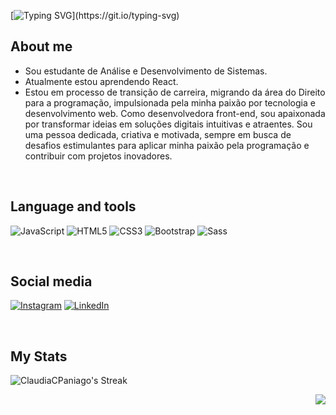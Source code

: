 
[![Typing SVG](https://readme-typing-svg.demolab.com?font=Fira+Code&weight=500&pause=1000&color=973FCD&random=false&width=435&lines=Ol%C3%A1!+Meu+nome+%C3%A9+Cl%C3%A1udia+Paniago!)](https://git.io/typing-svg)


<h2 align="left">About me</h2>

* Sou estudante de Análise e Desenvolvimento de Sistemas.
*  Atualmente estou aprendendo React.
* Estou em processo de transição de carreira, migrando da área do Direito para a programação, impulsionada pela minha paixão por tecnologia e desenvolvimento web. Como desenvolvedora front-end, sou apaixonada por transformar ideias em soluções digitais intuitivas e atraentes. Sou uma pessoa dedicada, criativa e motivada, sempre em busca de desafios estimulantes para aplicar minha paixão pela programação e contribuir com projetos inovadores.</p>


<br>


<h2 align="left"> Language and tools</h2> 


![JavaScript](https://img.shields.io/badge/javascript-%23323330.svg?style=for-the-badge&logo=javascript&logoColor=%23F7DF1E) ![HTML5](https://img.shields.io/badge/html5-%23E34F26.svg?style=for-the-badge&logo=html5&logoColor=white) ![CSS3](https://img.shields.io/badge/css3-%231572B6.svg?style=for-the-badge&logo=css3&logoColor=white) ![Bootstrap](https://img.shields.io/badge/Bootstrap-563D7C?style=for-the-badge&logo=bootstrap&logoColor=white) ![Sass](https://img.shields.io/badge/Sass-CC6699?style=for-the-badge&logo=sass&logoColor=white)

  <br>


<h2 align="left">  Social media</h2
                                    
                                
[![Instagram](https://img.shields.io/badge/Instagram-%23E4405F.svg?logo=Instagram&logoColor=white)](https://www.instagram.com/claudiapaniago) [![LinkedIn](https://img.shields.io/badge/LinkedIn-%230077B5.svg?logo=linkedin&logoColor=white)](https://www.linkedin.com/in/cl%C3%A1udia-paniago-35326294) 

<br>

<h2 align="left">My Stats</h2>

![ClaudiaCPaniago's Streak](https://github-readme-streak-stats.herokuapp.com/?user=ClaudiaCPaniago&theme=radical&hide_border=true)



<img align="right" src="https://sdl-stickershop.line.naver.jp/stickershop/v1/sticker/214347782/IOS/sticker_animation.png">


